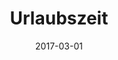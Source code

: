 ---
layout: site
title: "Urlaubszeit"
date: 2017-03-01
categories: [community]
version: 4.4.4
major: 4
minor: 4
patch: 4
slug: urlaubszeit
link: https://www.urlaubszeit.de/
permalink: /sites/:slug
---
